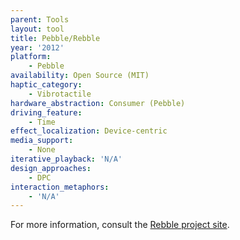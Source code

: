 ```yaml
---
parent: Tools
layout: tool
title: Pebble/Rebble
year: '2012'
platform:
    - Pebble
availability: Open Source (MIT)
haptic_category:
    - Vibrotactile
hardware_abstraction: Consumer (Pebble)
driving_feature:
    - Time
effect_localization: Device-centric
media_support:
    - None
iterative_playback: 'N/A'
design_approaches:
    - DPC
interaction_metaphors:
    - 'N/A'
---
```

For more information, consult the [Rebble project site](https://rebble.io).
